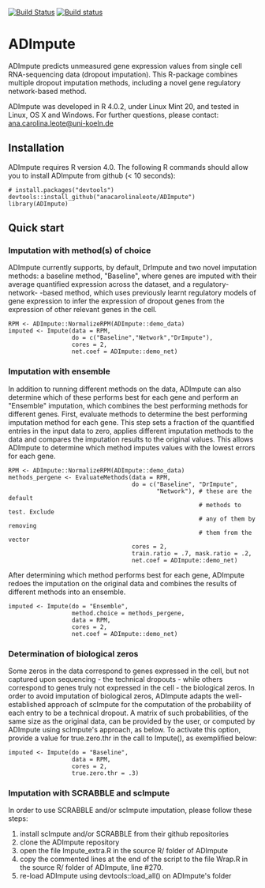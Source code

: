 
<!-- badges: start -->
[![Build Status](https://travis-ci.com/anacarolinaleote/ADImpute.svg?branch=master)](https://travis-ci.com/anacarolinaleote/ADImpute)
  [![Build status](https://ci.appveyor.com/api/projects/status/qsslj60tuvcg75vr?svg=true)](https://ci.appveyor.com/project/anacarolinaleote/adimpute)
<!-- badges: end -->

# ADImpute
ADImpute predicts unmeasured gene expression values from single cell RNA-sequencing data (dropout imputation). This R-package combines multiple dropout imputation methods, including a novel gene regulatory network-based method.

ADImpute was developed in R 4.0.2, under Linux Mint 20, and tested in Linux, OS X and Windows.
For further questions, please contact: ana.carolina.leote@uni-koeln.de

## Installation
ADImpute requires R version 4.0.
The following R commands should allow you to install ADImpute from github (< 10 seconds):
```
# install.packages("devtools")
devtools::install_github("anacarolinaleote/ADImpute")
library(ADImpute)
```

## Quick start

### Imputation with method(s) of choice
ADImpute currently supports, by default, DrImpute and two novel imputation
methods: a baseline method, "Baseline", where genes are imputed with their
average quantified expression across the dataset, and a regulatory-network-
-based method, which uses previously learnt regulatory models of gene expression
to infer the expression of dropout genes from the expression of other relevant
genes in the cell.
```
RPM <- ADImpute::NormalizeRPM(ADImpute::demo_data)
imputed <- Impute(data = RPM,
                  do = c("Baseline","Network","DrImpute"),
                  cores = 2,
                  net.coef = ADImpute::demo_net)
```

### Imputation with ensemble
In addition to running different methods on the data, ADImpute can also
determine which of these performs best for each gene and perform an "Ensemble"
imputation, which combines the best performing methods for different genes.
First, evaluate methods to determine the best performing imputation method for
each gene. This step sets a fraction of the quantified entries in the input data
to zero, applies different imputation methods to the data and compares the
imputation results to the original values. This allows ADImpute to determine
which method imputes values with the lowest errors for each gene.
```
RPM <- ADImpute::NormalizeRPM(ADImpute::demo_data)
methods_pergene <- EvaluateMethods(data = RPM,
                                   do = c("Baseline", "DrImpute",
                                          "Network"), # these are the default
                                                      # methods to test. Exclude
                                                      # any of them by removing
                                                      # them from the vector
                                   cores = 2,
                                   train.ratio = .7, mask.ratio = .2,
                                   net.coef = ADImpute::demo_net)
```
After determining which method performs best for each gene, ADImpute redoes the
imputation on the original data and combines the results of different methods
into an ensemble.
```
imputed <- Impute(do = "Ensemble",
                  method.choice = methods_pergene,
                  data = RPM,
                  cores = 2,
                  net.coef = ADImpute::demo_net)
```

### Determination of biological zeros
Some zeros in the data correspond to genes expressed in the cell, but not
captured upon sequencing - the technical dropouts - while others correspond to
genes truly not expressed in the cell - the biological zeros. In order to avoid
imputation of biological zeros, ADImpute adapts the well-established approach of
scImpute for the computation of the probability of each entry to be a technical
dropout. A matrix of such probabilities, of the same size as the original data,
can be provided by the user, or computed by ADImpute using scImpute's approach,
as below. To activate this option, provide a value for true.zero.thr in the call
to Impute(), as exemplified below:
```
imputed <- Impute(do = "Baseline",
                  data = RPM,
                  cores = 2,
                  true.zero.thr = .3)
```

### Imputation with SCRABBLE and scImpute
In order to use SCRABBLE and/or scImpute imputation, please follow these steps:
1) install scImpute and/or SCRABBLE from their github repositories
2) clone the ADImpute repository
2) open the file Impute_extra.R in the source R/ folder of ADImpute
3) copy the commented lines at the end of the script to the file Wrap.R in the
source R/ folder of ADImpute, line #270.
4) re-load ADImpute using devtools::load_all() on ADImpute's folder

